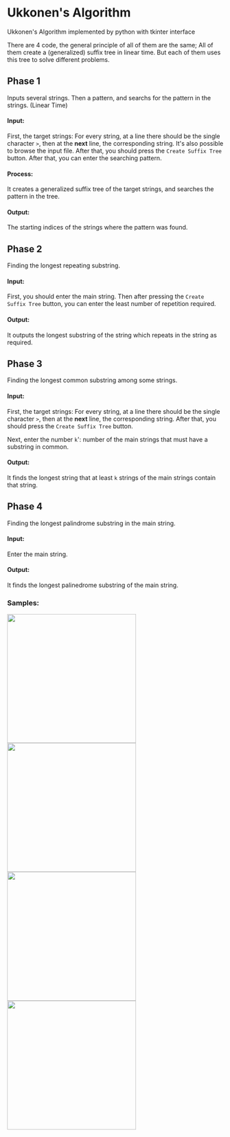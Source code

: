 # Ukkonen's Algorithm
Ukkonen's Algorithm implemented by python with tkinter interface

There are 4 code, the general principle of all of them are the same; All of them create a (generalized) suffix tree in linear time. But each of them uses this tree to solve different problems.

## Phase 1
Inputs several strings. Then a pattern, and searchs for the pattern in the strings. (Linear Time)

#### Input:
First, the target strings: For every string, at a line there should be the single character `>`, then at the **next** line, the corresponding string. It's also possible to browse the input file. After that, you should press the `Create Suffix Tree` button. After that, you can enter the searching pattern.

#### Process:
It creates a generalized suffix tree of the target strings, and searches the pattern in the tree.

#### Output:
The starting indices of the strings where the pattern was found.

## Phase 2
Finding the longest repeating substring.

#### Input:
First, you should enter the main string. Then after pressing the `Create Suffix Tree` button, you can enter the least number of repetition required.

#### Output:
It outputs the longest substring of the string which repeats in the string as required.

## Phase 3
Finding the longest common substring among some strings.

#### Input:
First, the target strings: For every string, at a line there should be the single character `>`, then at the **next** line, the corresponding string. After that, you should press the `Create Suffix Tree` button.

Next, enter the number `k`': number of the main strings that must have a substring in common.

#### Output:
It finds the longest string that at least `k` strings of the main strings contain that string.

## Phase 4
Finding the longest palindrome substring in the main string.

#### Input:
Enter the main string.

#### Output:
It finds the longest palinedrome substring of the main string.

### Samples:

<p float="left">
  <img src="https://user-images.githubusercontent.com/12760574/130654338-f8206a68-012c-4120-af32-0b63549129fc.png" width="300" />
  <img src="https://user-images.githubusercontent.com/12760574/130654344-ee6d11be-37db-4fb5-a664-5be4a989c6c8.png" width="300" /> 
  <img src="https://user-images.githubusercontent.com/12760574/130654348-bda5b2f2-fa98-4acc-9504-ee1250b50b50.png" width="300" /> 
  <img src="https://user-images.githubusercontent.com/12760574/130654355-1e149d53-c7e1-4ef6-a10d-4f585c337153.png" width="300" />
</p>


